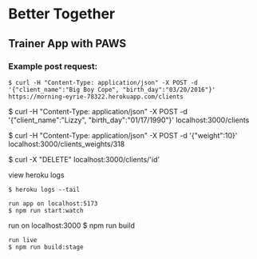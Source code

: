 # Better Together

## Trainer App with PAWS

### Example post request:

```
$ curl -H "Content-Type: application/json" -X POST -d '{"client_name":"Big Boy Cope", "birth_day":"03/20/2016"}' https://morning-eyrie-78322.herokuapp.com/clients
```

$ curl -H "Content-Type: application/json" -X POST -d '{"client_name":"Lizzy", "birth_day":"01/17/1990"}' localhost:3000/clients

$ curl -H "Content-Type: application/json" -X POST -d '{"weight":10}' localhost:3000/clients_weights/318

$ curl -X "DELETE" localhost:3000/clients/'id'

view heroku logs

```
$ heroku logs --tail
```

```
run app on localhost:5173
$ npm run start:watch
```

run on localhost:3000
$ npm run build

```
run live
$ npm run build:stage
```

